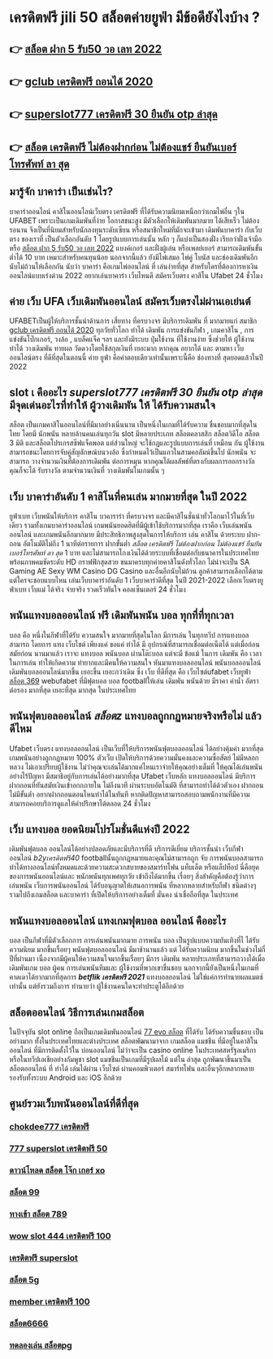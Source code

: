 # เครดิตฟรี jili 50 สล็อตค่ายยูฟ่า มีข้อดียังไงบ้าง ?

## 👉 [สล็อต ฝาก 5 รับ50 วอ เลท 2022](https://mabet.net/)
## 👉 [gclub เครดิตฟรี ถอนได้ 2020](https://member.mabet.net/?action=login)
## 👉 [superslot777 เครดิตฟรี 30 ยืนยัน otp ล่าสุด](https://mabet.net/20-free-100/)
## 👉 [สล็อต เครดิตฟรี ไม่ต้องฝากก่อน ไม่ต้องแชร์ ยืนยันเบอร์โทรศัพท์ ลา สุด](https://mabet.net/credit-free-50/)

## มารู้จัก  บาคาร่า เป็นเช่นไร? 

บาคาร่าออนไลน์  คาสิโนออนไลน์เว็บตรง เครดิตฟรี  ที่ได้รับความนิยมเหนือกว่าเกมไพ่อื่น ๆใน UFABET เพราะเป็นเกมเดิมพันที่ง่าย โอกาสชนะสูง มีตัวเลือกให้เดิมพันมากมาย ได้เสียเร็ว ไม่ต้องรอนาน จึงเป็นที่นิยมสำหรับนักลงทุนระดับเซียน หรือสมาชิกใหม่ที่มักจะเข้ามา  เดิมพันบาคาร่า  กับเว็บตรง ของเราที่   เป็นตัวเลือกอันดับ 1  โดยรูปแบบการเล่นนั้น หลัก ๆ ก็แบ่งเป็นสองฝั่ง เรียกว่าฝั่งเจ้ามือ หรือ [สล็อต ฝาก 5 รับ50 วอ เลท 2022](https://member.mabet.net/?action=login) แบงค์เกอร์ และฝั่งผู้เล่น หรือเพลย์เยอร์ สามารถเดิมพันขั้นต่ำได้ 10 บาท เหมาะสำหรับคนทุนน้อย นอกจากนี้แล้ว ยังมีไพ่เสมอ ไพ่คู่ โบนัส และช่องเดิมพันอีกนับไม่ถ้วนให้เลือกกัน นับว่า บาคาร่า คือเกมไพ่ออนไลน์ ที่ เล่นง่ายที่สุด  สำหรับใครที่ต้องการหาเงินออนไลน์แบบเร่งด่วน 2022 อยากเล่นบาคาร่า เว็บไหนดี  สมัครเว็บตรง คาสิโน Ufabet   24 ชั่วโมง


## ค่าย เว็บ UFA  เว็บเดิมพันออนไลน์   สมัครเว็บตรงไม่ผ่านเอเย่นต์   

UFABETเป็นผู้ให้บริการชั้นนำด้านการ เสี่ยทาง ที่ครบวงจร มีบริการเดิมพัน ที่ มากมายแก่ สมาชิก [gclub เครดิตฟรี ถอนได้ 2020](https://mabet.net/20-free-100/) ทุกวัยทั่วโลก ทำได้  เดิมพัน การแข่งขันกีฬา , เกมคาสิโน , การแข่งขันโป๊กเกอร์,  วงล้อ , แบล็คแจ็ค  ฯลฯ และยังมีระบบ  ปุ่มใช้งาน ที่ใช้งานง่าย ซึ่งช่วยให้ ผู้ใช้งาน ทำได้ วางเดิมพัน ทายผล วัดดวงโดยใช้สกุลเงินที่ เยอะมาก หากคุณ  อยากได้  และ  ตามหา  เว็บออนไลน์ตรง  ที่ดีที่สุดในตอนนี้ ค่าย  ยูฟ่า คือคำตอบเดียวเท่านั้นเพราะนี้คือ ช่องทางที่  สุดยอดแล้วในปี 2022

##  slot เ คืออะไร ***superslot777 เครดิตฟรี 30 ยืนยัน otp ล่าสุด*** มีจุดเด่นอะไรที่ทำให้ ผู้วางเดิมพัน ให้ ได้รับความสนใจ 

สล็อต เป็นเกมคาสิโนออนไลน์ที่มีมาอย่างเนิ่นนาน เป็นหนึ่งในเกมที่ได้รับความ ชื่นชอบมากที่สุดในไทย โดยมี นักพนัน หลายล้านคนเล่นทุกวัน  slot มีหลายประเภท  สล็อตคลาสสิก สล็อตวิดีโอ สล็อต 3 มิติ และสล็อตโปรเกรสซีฟแจ็คพอต แต่ส่วนใหญ่ จะใช้กฎและรูปแบบการเล่นที่ เหมือน กัน  ผู้ใช้งาน สามารถชนะโดยการจับคู่สัญลักษณ์บนวงล้อ ซึ่งกำหนดไว้เป็นแถวในสามคอลัมน์ขึ้นไป นักพนัน จะสามารถ วางจำนวนเงินที่ต้องการเดิมพัน ต่อการหมุน หากคุณได้ผลลัพธ์ที่ตรงกับผลการออกรางวัล คุณก็จะได้ รับรางวัล ตามจำนวนเงินที่ วางเดิมพันในเกมนั้น ๆ


## เว็บ บาคาร่าอันดับ 1 คาสิโนที่คนเล่น มากมายที่สุด ในปี 2022

 ยูฟ่าเบท   เว็บพนันให้บริการ  คาสิโน บาคาราร่า ที่ครบวงจร และมีคาสิโนชั่นนำทั่วโลกมาไว้ในที่เว็บเดียว รวมทั้งเกมบาคาร่าออนไลน์ เกมพนันยอดฮิตที่มีผู้เข้าใช้บริการมากที่สุด เราคือ  เว็บเล่นพนันออนไลน์  และเกมพนันอีกมากมาย มีประสิทธิภาพสูงสุดในการให้บริการ เล่น คาสิโน ด้วยระบบ ฝาก-ถอน อัตโนมัติไม่ถึง 1 นาทีต่อรายการ ฝากขั้นต่ำ *สล็อต เครดิตฟรี ไม่ต้องฝากก่อน ไม่ต้องแชร์ ยืนยันเบอร์โทรศัพท์ ลา สุด* 1 บาท   และไม่สามารถโกงเงินได้ด้วยระบบที่เชื่อมต่อกับธนาคารในประเทศไทย พร้อมภาพคมชัดระดับ HD กราฟฟิกสุดสวย ขนมาครบทุกค่ายคาสิโนดังทั่วโลก ไม่น่าจะเป็น SA Gaming AE Sexy WM Casino DG Casino และอื่นอีกนับไม่ถ้วน ลูกค้าสามารถเลือกได้ตามแต่ใครจะชอบแบบไหน เล่นเว็บบาคาร่าอันดับ 1   เว็บบาคาร่าดีที่สุด  ในปี 2021-2022 เลือกเว็บตรงยูฟ่าเบท  เว็บแม่ ได้จริง จ่ายจริง รวดเร็วทันใจ คอลเซ็นเตอร์ 24 ชั่วโมง


## พนันแทงบอลออนไลน์ ฟรี   เดิมพันพนัน บอล ทุกที่ที่ทุกเวลา

 บอล  คือ หนึ่งในกีฬาที่ได้รับ ความสนใจ  มากมายที่สุดในโลก มีการเล่น ในทุกทวีป การแทงบอล  สามารถ  โดยการ แทง  เว็บไชต์  เพียงแค่ ขอแค่ ทำได้ มี อุปกรณ์ที่สามารถเชื่อมต่อเน็ตได้ แต่เมื่อก่อน สมัยก่อน นานมาแล้ว เราจะ แทงบอล  พนันบอล ผ่านโต๊ะบอล แต่จะมี ข้อแม้ ในการ เดิมพัน  คือ  เวลาในการเล่น ทำให้เกิดความ ทำยากและมีคนให้ความสนใจ หันมาแทงบอลออนไลน์ พนันบอลออนไลน์ เดิมพันบอลออนไลน์มากขึ้น เยอะขึ้น เยอะกว่าเดิม ซึ่ง เว็บ  ที่ดีที่สุด  คือ เว็บไซต์ufabet เว็บยูฟ่า [สล็อต 369](https://bio.link/tisawago) webufabet ที่มีฟุตบอล บอล footballให้เล่น เดิมพัน พนันด้วย มีราคา ค่าน้ำ อัตราต่อรอง มากที่สุด เยอะที่สุด มากสุด ในประเทศไทย



##  พนันฟุตบอลออนไลน์   ***สล็อตz*** แทงบอลถูกกฏหมายจริงหรือไม่ แล้ว ดีไหม 

Ufabet เว็บตรง  แทงบอลออนไลน์  เป็นเว็บที่ให้บริการพนันฟุตบอลออนไลน์ ได้อย่างคุ้มค่า  มากที่สุด   เกมพนันอย่างถูกกฏหมาย 100% ตัวเว็บ เปิดให้บริการด้วยความมั่นคงและความซื่อสัตย์  ไม่มีหลอกหลวง ไม่เอาเปรียบผู้ใช้งาน ไม่ว่าคุณจะเล่นได้มากแค่ไหนเราจ่ายให้คุณอย่างเต็มที่ ให้คุณได้เล่นพนันอย่างไร้ปัญหา  มีสมาธิอยู่กับการเล่นได้อย่างมากที่สุด  Ufabet เว็บหลัก  แทงบอลออนไลน์ มีบริการฝากถอนที่ทันสมัยเงินเข้าอกกภายใน  ไม่ถึงนาที ผ่านระบบอัตโนมัติ  ที่สามารถทำได้ด้วตัวเอง  ฝากถอนไม่มีขั้นต่ำ  อยากฝากถอนตอนไหนทำได้ในทันที หากติดปัญหาสามารถสอบถามพนักงานที่มีความสามารถคอยบริการดูแลให้คำปรึกษาได้ตลอด 24 ชั่วโมง

## เว็บ แทงบอล  ยอดนิยมโปรโมชั่นดีแห่งปี 2022

 เดิมพันฟุตบอล ออนไลน์ได้อย่างปลอดภัยและมีบริการที่ดี บริการดีเยี่ยม บริการชั้นนำ เว็บกีฬาออนไลน์ *b2yเครดิตฟรี40* footballนั้นถูกกฎหมายและคุณไม่สามารถถูก จับ  การพนันบอลสามารถทำได้ทางออนไลน์ทั้งหมดและด้วยความสะดวกสบายของสมาร์ทโฟน แท็บเล็ต หรือแล็ปท็อป นี่คือยุคของการพนันออนไลน์และ พนักพนันทุกเพศทุกวัย เข้าถึงได้มากขึ้น เรื่อยๆ สิ่งสำคัญคือต้องรู้ว่าการ เล่นพนัน เว็บการพนันออนไลน์ ได้รับอนุญาตให้เสนอการพนัน ที่หลากหลายสำหรับกีฬา ชนิดต่างๆ รวมไปถึงเกมสล็อต  และบาคาร่า  ที่เปิดให้บริการอย่างเต็มที่ มั่นคง น่าเชื่อถือที่สุด ในประเทศ 

## พนันแทงบอลออนไลน์  แทงเกมฟุตบอล  ออนไลน์ คืออะไร

 บอล  เป็นกีฬาที่มีตัวเลือกการ การเล่นพนันมากมาย การพนัน บอล  เป็นรูปแบบความบันเทิงที่ไ ได้รับความนิยม มากขึ้นเรื่อยๆ พนันฟุตบอลออนไลน์   มีมาช้านานแล้ว แต่ ได้รับความนิยม มากขึ้นในช่วงไม่กี่ปีที่ผ่านมา เนื่องจากมีผู้คนให้ความสนใจมากขึ้นเรื่อยๆ มีการ เดิมพัน หลายประเภทที่สามารถวางได้เมื่อเดิมพันเกม บอล   ผู้คน การเล่นพนันทีมและ ผู้ใช้งานที่พวกเขาชื่นชอบ นอกจากนี้ยังเป็นหนึ่งในเกมที่คาดเดาได้ยากมากที่สุดการ ***betflik เครดิตฟรี 2021*** แทงบอลออนไลน์  ไม่ใช่แค่การทำนายผลแมตช์ เท่านั้น แต่ยังรวมถึงการ ทำนายว่า ผู้ใช้งานคนใดจะทำประตูได้อีกด้วย

## สล็อตออนไลน์ วิธีการเล่นเกมสล็อต

ในปัจจุบัน  slot online ถือเป็นเกมเดิมพันออนไลน์  [77 evo สล็อต](https://member.mabet.net/?action=login) ที่ได้รับ ได้รับความชื่นชอบ เป็นอย่างมาก ทั้งในประเทศไทยและต่างประเทศ สล็อตพัฒนามาจาก  เกมสล็อต แมชชีน ที่มีอยู่ในคาสิโนออนไลน์   ที่มีการติดตั้งไว้ใน บ่อนออนไลน์ ไม่ว่าจะเป็น casino online   ในประเทศสหรัฐอเมริกา หรือในทวีปเอเชียอย่างกัมพูชา  slot  แมชชีนเป็นเกมที่มีรูปผลไม้ แต่ใน ล่าสุด ถูกพัฒนาขึ้นมาเป็น สล็อตออนไลน์  ที่ ทำได้ เล่นได้ผ่าน เว็บไซต์  ผ่านคอมพิวเตอร์  สมาร์ทโฟน  และอื่นๆอีกหลากหลาย  รองรับทั้งระบบ Android และ iOS อีกด้วย

## ศูนย์รวมเว็บพนันออนไลน์ที่ดีที่สุด

### [chokdee777 เครดิตฟรี](https://atom.io/themes/PG%20เว็บตรง%20%20sath88%20เครดิตฟรี100%20008%20สล็อต%2020รับ100%20ของแท้%20100%)
### [777 superslot เครดิตฟรี 50](https://atom.io/themes/PG%20เว็บตรง%20%20zombie%20สล็อต%20008%20สล็อต%2020รับ100%20ของแท้%20100%)
### [ดาวน์โหลด สล็อต โจ๊ก เกอร์ xo](https://atom.io/themes/PG%20เว็บตรง%20%20มารวย99%20เครดิตฟรี%20008%20สล็อต%2020รับ100%20ของแท้%20100%)
### [สล็อต 99](https://atom.io/themes/PG%20เว็บตรง%20%20รวมเว็บ%20betflix%20เครดิตฟรี%20008%20สล็อต%2020รับ100%20ของแท้%20100%)
### [ทางเข้า สล็อต 789](https://atom.io/themes/PG%20เว็บตรง%20%20123goal%20เครดิตฟรี%20008%20สล็อต%2020รับ100%20ของแท้%20100%)
### [wow slot 444 เครดิตฟรี 100](https://atom.io/themes/PG%20เว็บตรง%20%20191สล็อต%20008%20สล็อต%2020รับ100%20ของแท้%20100%)
### [เครดิตฟรี superslot](https://atom.io/themes/PG%20เว็บตรง%20%20betflik%20เครดิตฟรี%2030%20008%20สล็อต%2020รับ100%20ของแท้%20100%)
### [สล็อต 5g](https://atom.io/themes/PG%20เว็บตรง%20%20สล็อต%20เครดิตฟรี%2068%20บาท%20008%20สล็อต%2020รับ100%20ของแท้%20100%)
### [member เครดิตฟรี 100](https://atom.io/themes/PG%20เว็บตรง%20%20แอดไลน์กลุ่มไลน์%20แชร์%20เครดิตฟรี%20008%20สล็อต%2020รับ100%20ของแท้%20100%)
### [สล็อต6666](https://atom.io/themes/PG%20เว็บตรง%20%20pg%20เครดิตฟรี%20กดรับ%20เอง%20008%20สล็อต%2020รับ100%20ของแท้%20100%)
### [ทดลองเล่น สล็อตpg](https://atom.io/themes/PG%20เว็บตรง%20%20superlot999%20เครดิตฟรี50%20008%20สล็อต%2020รับ100%20ของแท้%20100%)